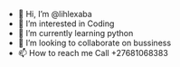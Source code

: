 - 👋 Hi, I’m @lihlexaba
- 👀 I’m interested in Coding
- 🌱 I’m currently learning python
- 💞️ I’m looking to collaborate on bussiness
- 📫 How to reach me Call +27681068383

<!---
lihlexaba/lihlexaba is a ✨ special ✨ repository because its `All AboutMe.md` (this file) appears on your GitHub profile.
You can click the Preview link to take a look at your changes.
--->
